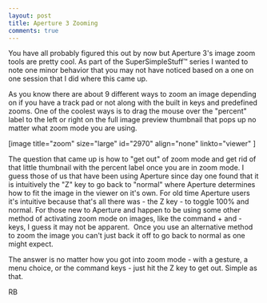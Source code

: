 ```yaml
---
layout: post
title: Aperture 3 Zooming
comments: true
---
```

You have all probably figured this out by now but Aperture 3's image zoom tools are pretty cool. As part of the SuperSimpleStuff™ series I wanted to note one minor behavior that you may not have noticed based on a one on one session that I did where this came up.

As you know there are about 9 different ways to zoom an image depending on if you have a track pad or not along with the built in keys and predefined zooms. One of the coolest ways is to drag the mouse over the "percent" label to the left or right on the full image preview thumbnail that pops up no matter what zoom mode you are using.

[image title="zoom" size="large" id="2970" align="none" linkto="viewer" ]

The question that came up is how to "get out" of zoom mode and get rid of that little thumbnail with the percent label once you are in zoom mode. I guess those of us that have been using Aperture since day one found that it is intuitively the "Z" key to go back to "normal" where Aperture determines how to fit the image in the viewer on it's own. For old time Aperture users it's intuitive because that's all there was - the Z key - to toggle 100% and normal. For those new to Aperture and happen to be using some other method of activating zoom mode on images, like the command + and - keys, I guess it may not be apparent.  Once you use an alternative method to zoom the image you can't just back it off to go back to normal as one might expect.

The answer is no matter how you got into zoom mode - with a gesture, a menu choice, or the command keys - just hit the Z key to get out. Simple as that.

RB